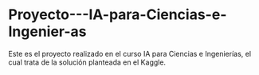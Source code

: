 # Proyecto---IA-para-Ciencias-e-Ingenier-as
Este es el proyecto realizado en el curso IA para Ciencias e Ingenierías, el cual trata de la solución planteada en el Kaggle.
